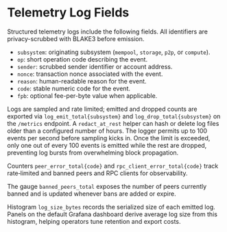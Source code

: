 # Telemetry Log Fields

Structured telemetry logs include the following fields. All identifiers are privacy-scrubbed with BLAKE3 before emission.

- `subsystem`: originating subsystem (`mempool`, `storage`, `p2p`, or `compute`).
- `op`: short operation code describing the event.
- `sender`: scrubbed sender identifier or account address.
- `nonce`: transaction nonce associated with the event.
- `reason`: human-readable reason for the event.
- `code`: stable numeric code for the event.
- `fpb`: optional fee-per-byte value when applicable.

Logs are sampled and rate limited; emitted and dropped counts are exported via `log_emit_total{subsystem}` and `log_drop_total{subsystem}` on the `/metrics` endpoint. A `redact_at_rest` helper can hash or delete log files older than a configured number of hours.
The logger permits up to 100 events per second before sampling kicks in. Once the limit is exceeded, only one out of every 100 events is emitted while the rest are dropped, preventing log bursts from overwhelming block propagation.

Counters `peer_error_total{code}` and `rpc_client_error_total{code}` track rate‑limited and banned peers and RPC clients for observability.

The gauge `banned_peers_total` exposes the number of peers currently banned and
is updated whenever bans are added or expire.

Histogram `log_size_bytes` records the serialized size of each emitted log.
Panels on the default Grafana dashboard derive average log size from this
histogram, helping operators tune retention and export costs.
